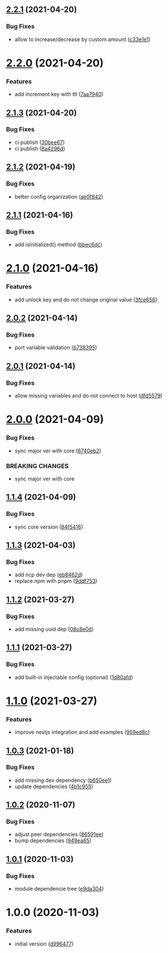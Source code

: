 ## [2.2.1](https://github.com/etienne-bechara/nestjs-redis/compare/v2.2.0...v2.2.1) (2021-04-20)


### Bug Fixes

* allow to increase/decrease by custom amount ([c33e1e1](https://github.com/etienne-bechara/nestjs-redis/commit/c33e1e119ac0759317066c361494fd62d181ada2))

# [2.2.0](https://github.com/etienne-bechara/nestjs-redis/compare/v2.1.3...v2.2.0) (2021-04-20)


### Features

* add increment key with ttl ([7aa7940](https://github.com/etienne-bechara/nestjs-redis/commit/7aa7940515763d65561472c0fb625f6bffa7e1a6))

## [2.1.3](https://github.com/etienne-bechara/nestjs-redis/compare/v2.1.2...v2.1.3) (2021-04-20)


### Bug Fixes

* ci publish ([30bee67](https://github.com/etienne-bechara/nestjs-redis/commit/30bee675f2097564e52f6ec25595cffe903b26fe))
* ci publish ([8a4296d](https://github.com/etienne-bechara/nestjs-redis/commit/8a4296d5f9e36cfd861d8efa47f40321093ce08f))

## [2.1.2](https://github.com/etienne-bechara/nestjs-redis/compare/v2.1.1...v2.1.2) (2021-04-19)


### Bug Fixes

* better config organization ([ae0f842](https://github.com/etienne-bechara/nestjs-redis/commit/ae0f8424611069e438cb468b30c558f2a6f35c6c))

## [2.1.1](https://github.com/etienne-bechara/nestjs-redis/compare/v2.1.0...v2.1.1) (2021-04-16)


### Bug Fixes

* add isInitialized() method ([bbec6dc](https://github.com/etienne-bechara/nestjs-redis/commit/bbec6dc35078716feccea8bfe758a9ec00841b7c))

# [2.1.0](https://github.com/etienne-bechara/nestjs-redis/compare/v2.0.2...v2.1.0) (2021-04-16)


### Features

* add unlock key and do not change original value ([3fce656](https://github.com/etienne-bechara/nestjs-redis/commit/3fce65640e6d1ea5b1e1716ed69e182224314701))

## [2.0.2](https://github.com/etienne-bechara/nestjs-redis/compare/v2.0.1...v2.0.2) (2021-04-14)


### Bug Fixes

* port variable validation ([b738395](https://github.com/etienne-bechara/nestjs-redis/commit/b738395aea387ed23c762cf11ffb30a752255947))

## [2.0.1](https://github.com/etienne-bechara/nestjs-redis/compare/v2.0.0...v2.0.1) (2021-04-14)


### Bug Fixes

* allow missing variables and do not connect to host ([dfd5579](https://github.com/etienne-bechara/nestjs-redis/commit/dfd55794e64689a7d2a9bda3222d2821cf70ce09))

# [2.0.0](https://github.com/etienne-bechara/nestjs-redis/compare/v1.1.4...v2.0.0) (2021-04-09)


### Bug Fixes

* sync major ver with core ([6740eb2](https://github.com/etienne-bechara/nestjs-redis/commit/6740eb270bf5fcb6910b301c68fcc2f2429b0d44))


### BREAKING CHANGES

* sync major ver with core

## [1.1.4](https://github.com/etienne-bechara/nestjs-redis/compare/v1.1.3...v1.1.4) (2021-04-09)


### Bug Fixes

* sync core version ([84f5416](https://github.com/etienne-bechara/nestjs-redis/commit/84f54162ba02165006bf0c448f0a7c9c80778ac5))

## [1.1.3](https://github.com/etienne-bechara/nestjs-redis/compare/v1.1.2...v1.1.3) (2021-04-03)


### Bug Fixes

* add ncp dev dep ([eb8462d](https://github.com/etienne-bechara/nestjs-redis/commit/eb8462d4c725eb51930d5c155d84a9f582dbee48))
* replace npm with pnpm ([9ddf753](https://github.com/etienne-bechara/nestjs-redis/commit/9ddf7538f91e48d1a6b1e34d2df950d83b3b99f8))

## [1.1.2](https://github.com/etienne-bechara/nestjs-redis/compare/v1.1.1...v1.1.2) (2021-03-27)


### Bug Fixes

* add missing uuid dep ([08c8e0d](https://github.com/etienne-bechara/nestjs-redis/commit/08c8e0deec772941e2bf129803081bd4fd8e80a1))

## [1.1.1](https://github.com/etienne-bechara/nestjs-redis/compare/v1.1.0...v1.1.1) (2021-03-27)


### Bug Fixes

* add built-in injectable config (optional) ([1d80afd](https://github.com/etienne-bechara/nestjs-redis/commit/1d80afd02754499898e562d70fb06725947fdbf8))

# [1.1.0](https://github.com/etienne-bechara/nestjs-redis/compare/v1.0.3...v1.1.0) (2021-03-27)


### Features

* improve nestjs integration and add examples ([959ed8c](https://github.com/etienne-bechara/nestjs-redis/commit/959ed8c25af9447de204d82f5b0a88ddd0004e7e))

## [1.0.3](https://github.com/etienne-bechara/nestjs-redis/compare/v1.0.2...v1.0.3) (2021-01-18)


### Bug Fixes

* add missing dev dependency ([b650ee1](https://github.com/etienne-bechara/nestjs-redis/commit/b650ee1013fc1c4ed2168878d38840af44299d0c))
* update dependencies ([4b1c955](https://github.com/etienne-bechara/nestjs-redis/commit/4b1c955e1557512220cda0ad79f30c1403312f51))

## [1.0.2](https://github.com/etienne-bechara/nestjs-redis/compare/v1.0.1...v1.0.2) (2020-11-07)


### Bug Fixes

* adjust peer dependencies ([86591ee](https://github.com/etienne-bechara/nestjs-redis/commit/86591eea2dbdd4dd7a18761f03a240e43d4114fa))
* bump dependencies ([949ea65](https://github.com/etienne-bechara/nestjs-redis/commit/949ea65fe35b8e3de64e928e2d18fdb3c5246c8e))

## [1.0.1](https://github.com/etienne-bechara/nestjs-redis/compare/v1.0.0...v1.0.1) (2020-11-03)


### Bug Fixes

* module dependencie tree ([e9da304](https://github.com/etienne-bechara/nestjs-redis/commit/e9da304b0b9500c8d6fae2ccd650cbe39a934384))

# 1.0.0 (2020-11-03)


### Features

* initial version ([d996477](https://github.com/etienne-bechara/nestjs-redis/commit/d996477adc938dbeece7e2de72d4f5ce47fb0bfe))
